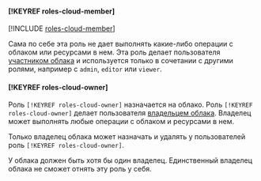 #### [!KEYREF roles-cloud-member]

[!INCLUDE [roles-cloud-member](roles-cloud-member.md)]

Сама по себе эта роль не дает выполнять какие-либо операции с облаком или ресурсами в нем. Эта роль делает пользователя [участником облака](../resource-manager/concepts/resources-hierarchy.md#member) и используется только в сочетании с другими ролями, например с `admin`, `editor` или `viewer`.

#### [!KEYREF roles-cloud-owner]

Роль `[!KEYREF roles-cloud-owner]` назначается на облако. Роль `[!KEYREF roles-cloud-owner]` делает пользователя [владельцем облака](../resource-manager/concepts/resources-hierarchy.md#owner). Владелец может выполнять любые операции с облаком и ресурсами в нем.

Только владелец облака может назначать и удалять у пользователей роль `[!KEYREF roles-cloud-owner]`.

У облака должен быть хотя бы один владелец. Единственный владелец облака не сможет отнять эту роль у себя.